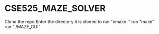 # CSE525_MAZE_SOLVER

Clone the repo
Enter the directory it is cloned to
run "cmake ."
run "make"
run "./MAZE_GUI"

